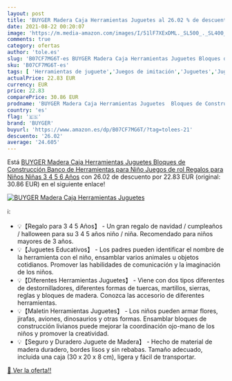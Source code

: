 ```yaml
---
layout: post
title: 'BUYGER Madera Caja Herramientas Juguetes al 26.02 % de descuento'
date: 2021-08-22 00:20:07
image: 'https://m.media-amazon.com/images/I/51lF7XExDML._SL500_._SL400_.jpg'
comments: true
category: ofertas
author: 'tole.es'
slug: 'B07CF7MG6T-es BUYGER Madera Caja Herramientas Juguetes Bloques de...'
sku: 'B07CF7MG6T-es'
tags: [ 'Herramientas de juguete','Juegos de imitación','Juguetes','Juguetes y juegos','buyger','juguetes', ]
actualPrice: 22.83 EUR
currency: EUR
price: 22.83
comparePrice: 30.86 EUR
prodname: 'BUYGER Madera Caja Herramientas Juguetes  Bloques de Construcción Banco de Herramientas para Niño Juegos de rol Regalos para Niños Niñas 3 4 5 6 Años'
country: 'es'
flag: '🇪🇸'
brand: 'BUYGER'
buyurl: 'https://www.amazon.es/dp/B07CF7MG6T/?tag=tolees-21'
descuento: '26.02'
average: '24.605'
---
```


Está [BUYGER Madera Caja Herramientas Juguetes  Bloques de Construcción Banco de Herramientas para Niño Juegos de rol Regalos para Niños Niñas 3 4 5 6 Años](https://www.amazon.es/dp/B07CF7MG6T/?tag=tolees-21) con 26.02 de descuento por 22.83 EUR (original: 30.86 EUR) en el siguiente enlace!

[![BUYGER Madera Caja Herramientas Juguetes](https://m.media-amazon.com/images/I/51lF7XExDML._SL500_._SL400_.jpg)](https://www.amazon.es/dp/B07CF7MG6T/?tag=tolees-21)

ℹ️:

- 💡【Regalo para 3 4 5 Años】 - Un gran regalo de navidad / cumpleaños / halloween para su 3 4 5 años niño / niña. Recomendado para niños mayores de 3 años.
- 💡【Juguetes Educativos】 - Los padres pueden identificar el nombre de la herramienta con el niño, ensamblar varios animales u objetos cotidianos. Promover las habilidades de comunicación y la imaginación de los niños.
- 💡【Diferentes Herramientas Juguetes】 - Viene con dos tipos diferentes de destornilladores, diferentes formas de tuercas, martillos, sierras, reglas y bloques de madera. Conozca las accesorio de diferentes herramientas.
- 💡【Maletin Herramientas Juguetes】 - Los niños pueden armar flores, jirafas, aviones, dinosaurios y otras formas. Ensamblar bloques de construcción livianos puede mejorar la coordinación ojo-mano de los niños y promover la creatividad.
- 💡【Seguro y Duradero Juguete de Madera】 - Hecho de material de madera duradero, bordes lisos y sin rebabas. Tamaño adecuado, incluida una caja (30 x 20 x 8 cm), ligera y fácil de transportar.

[🛒 Ver la oferta!!](https://www.amazon.es/dp/B07CF7MG6T/?tag=tolees-21)
